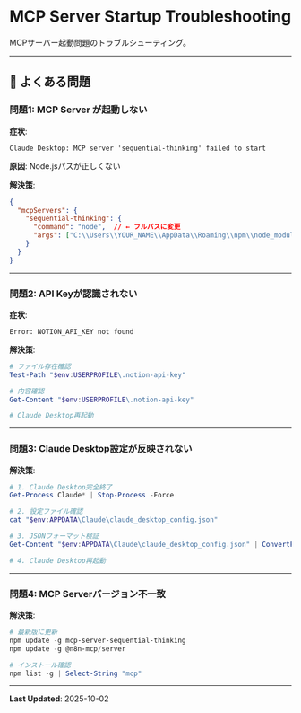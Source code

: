 # MCP Server Startup Troubleshooting

MCPサーバー起動問題のトラブルシューティング。

---

## 🐛 よくある問題

### 問題1: MCP Server が起動しない

**症状**:
```
Claude Desktop: MCP server 'sequential-thinking' failed to start
```

**原因**: Node.jsパスが正しくない

**解決策**:
```json
{
  "mcpServers": {
    "sequential-thinking": {
      "command": "node",  // ← フルパスに変更
      "args": ["C:\\Users\\YOUR_NAME\\AppData\\Roaming\\npm\\node_modules\\...\\index.js"]
    }
  }
}
```

---

### 問題2: API Keyが認識されない

**症状**:
```
Error: NOTION_API_KEY not found
```

**解決策**:
```powershell
# ファイル存在確認
Test-Path "$env:USERPROFILE\.notion-api-key"

# 内容確認
Get-Content "$env:USERPROFILE\.notion-api-key"

# Claude Desktop再起動
```

---

### 問題3: Claude Desktop設定が反映されない

**解決策**:
```powershell
# 1. Claude Desktop完全終了
Get-Process Claude* | Stop-Process -Force

# 2. 設定ファイル確認
cat "$env:APPDATA\Claude\claude_desktop_config.json"

# 3. JSONフォーマット検証
Get-Content "$env:APPDATA\Claude\claude_desktop_config.json" | ConvertFrom-Json

# 4. Claude Desktop再起動
```

---

### 問題4: MCP Serverバージョン不一致

**解決策**:
```powershell
# 最新版に更新
npm update -g mcp-server-sequential-thinking
npm update -g @n8n-mcp/server

# インストール確認
npm list -g | Select-String "mcp"
```

---

**Last Updated**: 2025-10-02
